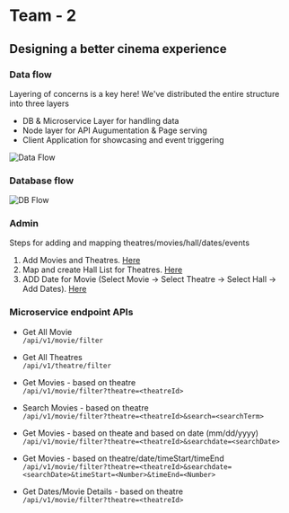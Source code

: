 # Team - 2 

## Designing a better cinema experience

### Data flow
Layering of concerns is a key here!
We've distributed the entire structure into three layers
- DB & Microservice Layer for handling data
- Node layer for API Augumentation & Page serving
- Client Application for showcasing and event triggering

![Data Flow](https://github.com/XT-training/case-studies/blob/team-2/docs/data-flow.png)

### Database flow
![DB Flow](https://github.com/XT-training/case-studies/blob/team-2/docs/db-flow.jpg)

### Admin
Steps for adding and mapping theatres/movies/hall/dates/events
1. Add Movies and Theatres. [Here](https://github.com/XT-training/case-studies/blob/team-2/admin/movie-theatre.html)
2. Map and create Hall List for Theatres. [Here](https://github.com/XT-training/case-studies/blob/team-2/admin/hall.html) 
3. ADD Date for Movie (Select Movie -> Select Theatre -> Select Hall -> Add Dates). [Here](https://github.com/XT-training/case-studies/blob/team-2/admin/date.html)

### Microservice endpoint APIs

- Get All Movie    
`/api/v1/movie/filter`

- Get All Theatres   
`/api/v1/theatre/filter`

- Get Movies - based on theatre  
`/api/v1/movie/filter?theatre=<theatreId>`

- Search Movies - based on theatre  
`/api/v1/movie/filter?theatre=<theatreId>&search=<searchTerm>`

- Get Movies - based on theate and based on date (mm/dd/yyyy)   
`/api/v1/movie/filter?theatre=<theatreId>&searchdate=<searchDate>`

- Get Movies - based on theatre/date/timeStart/timeEnd  
`/api/v1/movie/filter?theatre=<theatreId>&searchdate=<searchDate>&timeStart=<Number>&timeEnd=<Number>`

- Get Dates/Movie Details - based on theatre  
`/api/v1/movie/filter?theatre=<theatreId>`
